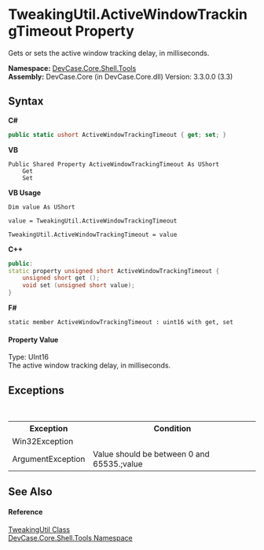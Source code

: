 # TweakingUtil.ActiveWindowTrackingTimeout Property 
 

Gets or sets the active window tracking delay, in milliseconds.

**Namespace:**&nbsp;<a href="N_DevCase_Core_Shell_Tools">DevCase.Core.Shell.Tools</a><br />**Assembly:**&nbsp;DevCase.Core (in DevCase.Core.dll) Version: 3.3.0.0 (3.3)

## Syntax

**C#**<br />
``` C#
public static ushort ActiveWindowTrackingTimeout { get; set; }
```

**VB**<br />
``` VB
Public Shared Property ActiveWindowTrackingTimeout As UShort
	Get
	Set
```

**VB Usage**<br />
``` VB Usage
Dim value As UShort

value = TweakingUtil.ActiveWindowTrackingTimeout

TweakingUtil.ActiveWindowTrackingTimeout = value
```

**C++**<br />
``` C++
public:
static property unsigned short ActiveWindowTrackingTimeout {
	unsigned short get ();
	void set (unsigned short value);
}
```

**F#**<br />
``` F#
static member ActiveWindowTrackingTimeout : uint16 with get, set

```


#### Property Value
Type: UInt16<br />The active window tracking delay, in milliseconds.

## Exceptions
&nbsp;<table><tr><th>Exception</th><th>Condition</th></tr><tr><td>Win32Exception</td><td /></tr><tr><td>ArgumentException</td><td>Value should be between 0 and 65535.;value</td></tr></table>

## See Also


#### Reference
<a href="T_DevCase_Core_Shell_Tools_TweakingUtil">TweakingUtil Class</a><br /><a href="N_DevCase_Core_Shell_Tools">DevCase.Core.Shell.Tools Namespace</a><br />